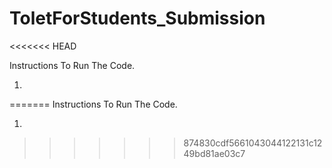 # ToletForStudents_Submission
<<<<<<< HEAD

Instructions To Run The Code.

1.
=======
Instructions To Run The Code.

1. 
>>>>>>> 874830cdf5661043044122131c1249bd81ae03c7
